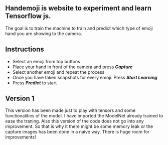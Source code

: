 Handemoji is website to experiment and learn Tensorflow js.
-----------------------------------------------------------

The goal is to train the machine to train and predict which type of emoji hand you are showing to the camera.


Instructions
------------
* Select an emoji from top buttons
* Place your hand in front of the camera and press ***Capture***
* Select another emoji and repeat the process
* Once you have taken snapshots for every emoji. Press ***Start Learning***
* Press ***Predict*** to start 


Version 1
-----------
This version has been made just to play with tensors and some functionalities of the model.
I have imported the ModelNet already trained to ease the traning.
Also this version of the code does not go into any improvement. So that is why it there might be some memory leak or the capture images has been done in a naive way. There is huge room for improvements!




